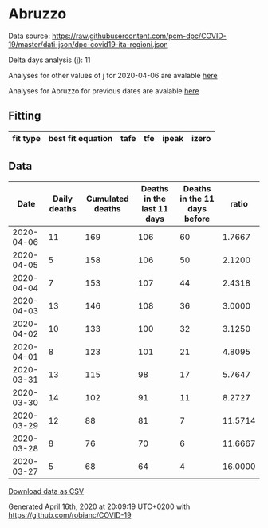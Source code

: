 # Abruzzo

Data source: https://raw.githubusercontent.com/pcm-dpc/COVID-19/master/dati-json/dpc-covid19-ita-regioni.json

Delta days analysis (j): 11

Analyses for other values of j for 2020-04-06 are avalable [here](../2020-04-06/README.md)

Analyses for Abruzzo for previous dates are avalable [here](../README.md)

## Fitting 
|fit type|best fit equation|tafe|tfe|ipeak|izero|
|-------|-----|--------|------|---|---|

## Data
|Date|Daily deaths|Cumulated deaths|Deaths in the last 11 days|Deaths in the 11 days before|ratio|
|----|----------|-----------|-------|--------------------|-----|
|2020-04-06|11|169|106|60|1.7667|
|2020-04-05|5|158|106|50|2.1200|
|2020-04-04|7|153|107|44|2.4318|
|2020-04-03|13|146|108|36|3.0000|
|2020-04-02|10|133|100|32|3.1250|
|2020-04-01|8|123|101|21|4.8095|
|2020-03-31|13|115|98|17|5.7647|
|2020-03-30|14|102|91|11|8.2727|
|2020-03-29|12|88|81|7|11.5714|
|2020-03-28|8|76|70|6|11.6667|
|2020-03-27|5|68|64|4|16.0000|

[Download data as CSV](COVID-19_abruzzo_j11_2020-04-06.csv)

Generated April 16th, 2020 at 20:09:19 UTC+0200 with https://github.com/robianc/COVID-19
